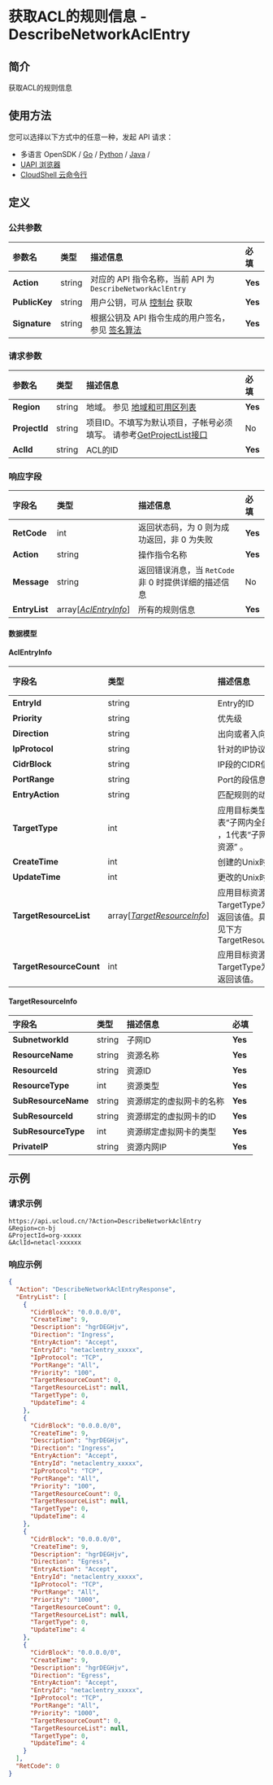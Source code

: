 # 获取ACL的规则信息 - DescribeNetworkAclEntry

## 简介

获取ACL的规则信息






## 使用方法

您可以选择以下方式中的任意一种，发起 API 请求：
- 多语言 OpenSDK / [Go](https://github.com/ucloud/ucloud-sdk-go) / [Python](https://github.com/ucloud/ucloud-sdk-python3) / [Java](https://github.com/ucloud/ucloud-sdk-java) /
- [UAPI 浏览器](https://console.ucloud.cn/uapi/detail?id=DescribeNetworkAclEntry)
- [CloudShell 云命令行](https://shell.ucloud.cn/)


## 定义

### 公共参数

| 参数名 | 类型 | 描述信息 | 必填 |
|:---|:---|:---|:---|
| **Action**     | string  | 对应的 API 指令名称，当前 API 为 `DescribeNetworkAclEntry`                        | **Yes** |
| **PublicKey**  | string  | 用户公钥，可从 [控制台](https://console.ucloud.cn/uapi/apikey) 获取                                             | **Yes** |
| **Signature**  | string  | 根据公钥及 API 指令生成的用户签名，参见 [签名算法](api/summary/signature.md)  | **Yes** |

### 请求参数

| 参数名 | 类型 | 描述信息 | 必填 |
|:---|:---|:---|:---|
| **Region** | string | 地域。 参见 [地域和可用区列表](api/summary/regionlist) |**Yes**|
| **ProjectId** | string | 项目ID。不填写为默认项目，子帐号必须填写。 请参考[GetProjectList接口](api/summary/get_project_list) |No|
| **AclId** | string | ACL的ID |**Yes**|

### 响应字段

| 字段名 | 类型 | 描述信息 | 必填 |
|:---|:---|:---|:---|
| **RetCode** | int | 返回状态码，为 0 则为成功返回，非 0 为失败 |**Yes**|
| **Action** | string | 操作指令名称 |**Yes**|
| **Message** | string | 返回错误消息，当 `RetCode` 非 0 时提供详细的描述信息 |No|
| **EntryList** | array[[*AclEntryInfo*](#AclEntryInfo)] | 所有的规则信息 |**Yes**|

#### 数据模型


#### AclEntryInfo

| 字段名 | 类型 | 描述信息 | 必填 |
|:---|:---|:---|:---|
| **EntryId** | string | Entry的ID |**Yes**|
| **Priority** | string | 优先级 |**Yes**|
| **Direction** | string | 出向或者入向 |**Yes**|
| **IpProtocol** | string | 针对的IP协议 |**Yes**|
| **CidrBlock** | string | IP段的CIDR信息 |**Yes**|
| **PortRange** | string | Port的段信息 |**Yes**|
| **EntryAction** | string | 匹配规则的动作 |**Yes**|
| **TargetType** | int | 应用目标类型。 0代表“子网内全部资源” ，1代表“子网内指定资源” 。 |**Yes**|
| **CreateTime** | int | 创建的Unix时间戳 |**Yes**|
| **UpdateTime** | int | 更改的Unix时间戳 |**Yes**|
| **TargetResourceList** | array[[*TargetResourceInfo*](#TargetResourceInfo)] | 应用目标资源信息。TargetType为0时不返回该值。具体结构见下方TargetResourceInfo |No|
| **TargetResourceCount** | int | 应用目标资源数量。TargetType为0时不返回该值。 |No|

#### TargetResourceInfo

| 字段名 | 类型 | 描述信息 | 必填 |
|:---|:---|:---|:---|
| **SubnetworkId** | string | 子网ID |**Yes**|
| **ResourceName** | string | 资源名称 |**Yes**|
| **ResourceId** | string | 资源ID |**Yes**|
| **ResourceType** | int | 资源类型 |**Yes**|
| **SubResourceName** | string | 资源绑定的虚拟网卡的名称 |**Yes**|
| **SubResourceId** | string | 资源绑定的虚拟网卡的ID |**Yes**|
| **SubResourceType** | int | 资源绑定虚拟网卡的类型 |**Yes**|
| **PrivateIP** | string | 资源内网IP |**Yes**|

## 示例

### 请求示例
    
```
https://api.ucloud.cn/?Action=DescribeNetworkAclEntry
&Region=cn-bj
&ProjectId=org-xxxxx
&AclId=netacl-xxxxxx
```

### 响应示例
    
```json
{
  "Action": "DescribeNetworkAclEntryResponse",
  "EntryList": [
    {
      "CidrBlock": "0.0.0.0/0",
      "CreateTime": 9,
      "Description": "hgrDEGHjv",
      "Direction": "Ingress",
      "EntryAction": "Accept",
      "EntryId": "netaclentry_xxxxx",
      "IpProtocol": "TCP",
      "PortRange": "All",
      "Priority": "100",
      "TargetResourceCount": 0,
      "TargetResourceList": null,
      "TargetType": 0,
      "UpdateTime": 4
    },
    {
      "CidrBlock": "0.0.0.0/0",
      "CreateTime": 9,
      "Description": "hgrDEGHjv",
      "Direction": "Ingress",
      "EntryAction": "Accept",
      "EntryId": "netaclentry_xxxxx",
      "IpProtocol": "TCP",
      "PortRange": "All",
      "Priority": "100",
      "TargetResourceCount": 0,
      "TargetResourceList": null,
      "TargetType": 0,
      "UpdateTime": 4
    },
    {
      "CidrBlock": "0.0.0.0/0",
      "CreateTime": 9,
      "Description": "hgrDEGHjv",
      "Direction": "Egress",
      "EntryAction": "Accept",
      "EntryId": "netaclentry_xxxxx",
      "IpProtocol": "TCP",
      "PortRange": "All",
      "Priority": "1000",
      "TargetResourceCount": 0,
      "TargetResourceList": null,
      "TargetType": 0,
      "UpdateTime": 4
    },
    {
      "CidrBlock": "0.0.0.0/0",
      "CreateTime": 9,
      "Description": "hgrDEGHjv",
      "Direction": "Egress",
      "EntryAction": "Accept",
      "EntryId": "netaclentry_xxxxx",
      "IpProtocol": "TCP",
      "PortRange": "All",
      "Priority": "1000",
      "TargetResourceCount": 0,
      "TargetResourceList": null,
      "TargetType": 0,
      "UpdateTime": 4
    }
  ],
  "RetCode": 0
}
```





